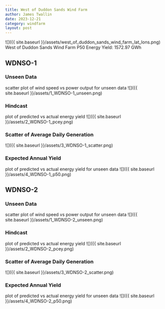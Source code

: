 ```yaml
---
title: West of Duddon Sands Wind Farm
author: James Twallin
date: 2023-12-21
category: windfarm
layout: post
---
```

![]({{ site.baseurl }}/assets/west_of_duddon_sands_wind_farm_lat_lons.png)
West of Duddon Sands Wind Farm P50 Energy Yield: 1572.97 GWh

WDNSO-1
-------------
### Unseen Data 
scatter plot of wind speed vs power output for unseen data
![]({{ site.baseurl }}/assets/1_WDNSO-1_unseen.png)
### Hindcast 
plot of predicted vs actual energy yield
![]({{ site.baseurl }}/assets/2_WDNSO-1_pcey.png)
### Scatter of Average Daily Generation 

![]({{ site.baseurl }}/assets/3_WDNSO-1_scatter.png)
### Expected Annual Yield 
plot of predicted vs actual energy yield for unseen data
![]({{ site.baseurl }}/assets/4_WDNSO-1_p50.png)

WDNSO-2
-------------
### Unseen Data 
scatter plot of wind speed vs power output for unseen data
![]({{ site.baseurl }}/assets/1_WDNSO-2_unseen.png)
### Hindcast 
plot of predicted vs actual energy yield
![]({{ site.baseurl }}/assets/2_WDNSO-2_pcey.png)
### Scatter of Average Daily Generation 

![]({{ site.baseurl }}/assets/3_WDNSO-2_scatter.png)
### Expected Annual Yield 
plot of predicted vs actual energy yield for unseen data
![]({{ site.baseurl }}/assets/4_WDNSO-2_p50.png)

